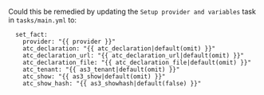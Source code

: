 Could this be remedied by updating the `Setup provider and variables` task in `tasks/main.yml` to:

```
  set_fact:
    provider: "{{ provider }}"
    atc_declaration: "{{ atc_declaration|default(omit) }}"
    atc_declaration_url: "{{ atc_declaration_url|default(omit) }}"
    atc_declaration_file: "{{ atc_declaration_file|default(omit) }}"
    atc_tenant: "{{ as3_tenant|default(omit) }}"
    atc_show: "{{ as3_show|default(omit) }}"
    atc_show_hash: "{{ as3_showhash|default(false) }}"
```